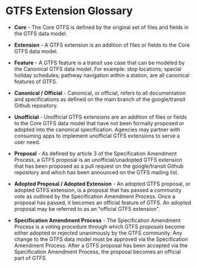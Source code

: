 # GTFS Extension Glossary 

* **Core** - The Core GTFS is defined by the original set of files and fields in the GTFS data model. 

* **Extension** - A GTFS extension is an addition of files or fields to the Core GTFS data model.

* **Feature** - A GTFS feature is a transit use case that can be modeled by the Canonical GTFS data model. For example: stop locations; special holiday schedules; pathway navigation within a station, are all canonical features of GTFS. 

* **Canonical / Official** - Canonical, or official, refers to all documentation and specifications as defined on the main branch of the google/transit Github repository.

* **Unofficial** - Unofficial GTFS extensions are an addition of files or fields to the Core GTFS data model that have not been formally proposed or adopted into the canonical specification. Agencies may partner with consuming apps to implement unofficial GTFS extensions to serve a user need.

* **Proposal** - As defined by article 3 of the Specification Amendment Process, a GTFS proposal is an unofficial/unadopted GTFS extension that has been proposed as a pull request on the google/transit Github repository and which has been announced on the GTFS mailing list.

* **Adopted Proposal / Adopted Extension** - An adopted GTFS proposal, or adopted GTFS extension, is a proposal that has passed a community vote as outlined by the Specification Amendment Process. Once a proposal has passed, it becomes an official feature of GTFS. An adopted proposal may be referred to as an “official GTFS extension”.

* **Specification Amendment Process** - The Specification Amendment Process is a voting procedure through which GTFS proposals become either adopted or rejected unanimously by the GTFS community. Any change to the GTFS data model must be approved via the Specification Amendment Process. After a GTFS proposal has been accepted via the Specification Amendment Process, the proposal becomes an official part of GTFS.
